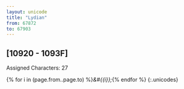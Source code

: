 ```yaml
---
layout: unicode
title: "Lydian"
from: 67872
to: 67903
---
```


## 	[10920 - 1093F]

Assigned Characters: 27

{% for i in (page.from..page.to) %}<i>&#{{i}};</i>{% endfor %}
{:.unicodes}
